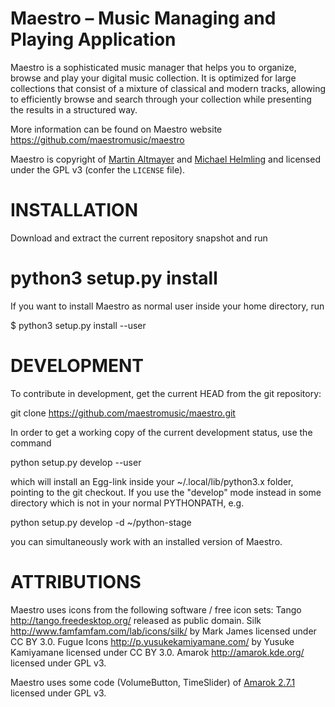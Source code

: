 Maestro – Music Managing and Playing Application
================================================

Maestro is a sophisticated music manager that helps you to organize, browse and play your digital music collection.
It is optimized for large collections that consist of a mixture of classical and modern tracks, allowing to efficiently
browse and search through your collection while presenting the results in a structured way.

More information can be found on Maestro website https://github.com/maestromusic/maestro

Maestro is copyright of [Martin Altmayer](martin.altmayer@web.de) and [Michael Helmling](michaelhelmling@posteo.de) and licensed under the GPL v3 (confer the `LICENSE` file).

INSTALLATION
============
Download and extract the current repository snapshot and run

# python3 setup.py install

If you want to install Maestro as normal user inside your home directory, run

$ python3 setup.py install --user

DEVELOPMENT
=============
To contribute in development, get the current HEAD from the git repository:

git clone https://github.com/maestromusic/maestro.git

In order to get a working copy of the current development status, use the command

python setup.py develop --user

which will install an Egg-link inside your ~/.local/lib/python3.x folder, pointing to the git checkout. If
you use the "develop" mode instead in some directory which is not in your normal PYTHONPATH, e.g.

python setup.py develop -d ~/python-stage

you can simultaneously work with an installed version of Maestro.



ATTRIBUTIONS
============

Maestro uses icons from the following software / free icon sets:
Tango       http://tango.freedesktop.org/            released as public domain.
Silk        http://www.famfamfam.com/lab/icons/silk/ by Mark James licensed under CC BY 3.0.
Fugue Icons http://p.yusukekamiyamane.com/           by Yusuke Kamiyamane licensed under CC BY 3.0.
Amarok      http://amarok.kde.org/                   licensed under GPL v3.

Maestro uses some code (VolumeButton, TimeSlider) of [Amarok 2.7.1](http://amarok.kde.org/) licensed under GPL v3.
